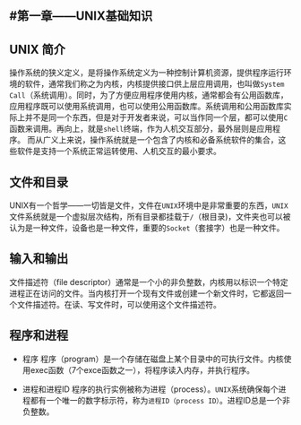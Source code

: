 #第一章——UNIX基础知识
----------------------
## UNIX 简介

操作系统的狭义定义，是将操作系统定义为一种控制计算机资源，提供程序运行环境的软件，通常我们称之为内核，内核提供接口供上层应用调用，也叫做```System Call```（系统调用）。同时，为了方便应用程序使用内核，通常都会有公用函数库，应用程序既可以使用系统调用，也可以使用公用函数库。系统调用和公用函数库实际上并不是同一个东西，但是对于开发者来说，可以当作同一个层，都可以使用```C```函数来调用。再向上，就是```shell```终端，作为人机交互部分，最外层则是应用程序。
而从广义上来说，操作系统就是一个包含了内核和必备系统软件的集合，这些软件是支持一个系统正常运转使用、人机交互的最小要求。


## 文件和目录

UNIX有一个哲学——一切皆是文件，文件在```UNIX```环境中是非常重要的东西，```UNIX```文件系统就是一个虚拟层次结构，所有目录都挂载于```/```（根目录)，文件夹也可以被认为是一种文件，设备也是一种文件，重要的```Socket```（套接字）也是一种文件。

## 输入和输出

文件描述符（file descriptor）通常是一个小的非负整数，内核用以标识一个特定进程正在访问的文件。当内核打开一个现有文件或创建一个新文件时，它都返回一个文件描述符。在读、写文件时，可以使用这个文件描述符。

## 程序和进程

* 程序
程序（program）是一个存储在磁盘上某个目录中的可执行文件。内核使用exec函数（7个exce函数之一），将程序读入内存，并执行程序。

* 进程和进程ID
程序的执行实例被称为进程（process）。```UNIX```系统确保每个进程都有一个唯一的数字标示符，称为```进程ID（process ID）```。进程ID总是一个非负整数。